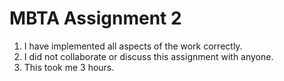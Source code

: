 # MBTA Assignment 2
1. I have implemented all aspects of the work correctly.     
2. I did not collaborate or discuss this assignment with anyone.      
3. This took me 3 hours.     